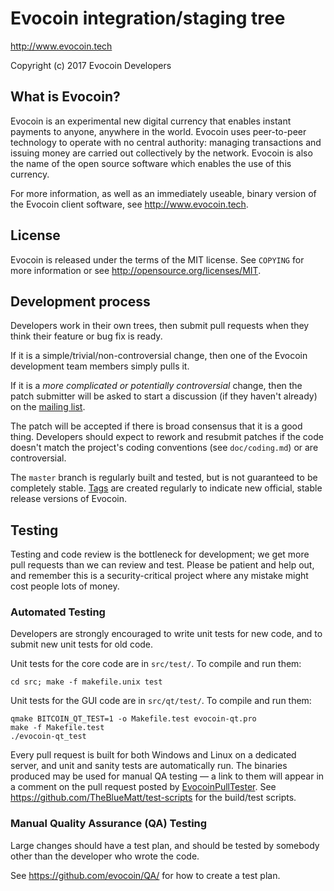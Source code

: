 Evocoin integration/staging tree
================================

http://www.evocoin.tech

Copyright (c) 2017 Evocoin Developers

What is Evocoin?
----------------

Evocoin is an experimental new digital currency that enables instant payments to
anyone, anywhere in the world. Evocoin uses peer-to-peer technology to operate
with no central authority: managing transactions and issuing money are carried
out collectively by the network. Evocoin is also the name of the open source
software which enables the use of this currency.

For more information, as well as an immediately useable, binary version of
the Evocoin client software, see http://www.evocoin.tech.

License
-------

Evocoin is released under the terms of the MIT license. See `COPYING` for more
information or see http://opensource.org/licenses/MIT.

Development process
-------------------

Developers work in their own trees, then submit pull requests when they think
their feature or bug fix is ready.

If it is a simple/trivial/non-controversial change, then one of the Evocoin
development team members simply pulls it.

If it is a *more complicated or potentially controversial* change, then the patch
submitter will be asked to start a discussion (if they haven't already) on the
[mailing list](http://sourceforge.net/mailarchive/forum.php?forum_name=evocoin-development).

The patch will be accepted if there is broad consensus that it is a good thing.
Developers should expect to rework and resubmit patches if the code doesn't
match the project's coding conventions (see `doc/coding.md`) or are
controversial.

The `master` branch is regularly built and tested, but is not guaranteed to be
completely stable. [Tags](https://github.com/evocoin/evocoin/tags) are created
regularly to indicate new official, stable release versions of Evocoin.

Testing
-------

Testing and code review is the bottleneck for development; we get more pull
requests than we can review and test. Please be patient and help out, and
remember this is a security-critical project where any mistake might cost people
lots of money.

### Automated Testing

Developers are strongly encouraged to write unit tests for new code, and to
submit new unit tests for old code.

Unit tests for the core code are in `src/test/`. To compile and run them:

    cd src; make -f makefile.unix test

Unit tests for the GUI code are in `src/qt/test/`. To compile and run them:

    qmake BITCOIN_QT_TEST=1 -o Makefile.test evocoin-qt.pro
    make -f Makefile.test
    ./evocoin-qt_test

Every pull request is built for both Windows and Linux on a dedicated server,
and unit and sanity tests are automatically run. The binaries produced may be
used for manual QA testing — a link to them will appear in a comment on the
pull request posted by [EvocoinPullTester](https://github.com/EvocoinPullTester). See https://github.com/TheBlueMatt/test-scripts
for the build/test scripts.

### Manual Quality Assurance (QA) Testing

Large changes should have a test plan, and should be tested by somebody other
than the developer who wrote the code.

See https://github.com/evocoin/QA/ for how to create a test plan.
